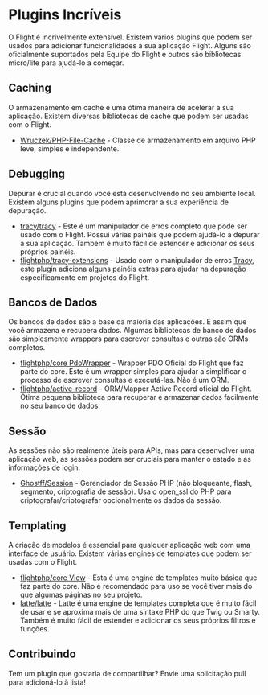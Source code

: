 # Plugins Incríveis

O Flight é incrivelmente extensível. Existem vários plugins que podem ser usados para adicionar funcionalidades à sua aplicação Flight. Alguns são oficialmente suportados pela Equipe do Flight e outros são bibliotecas micro/lite para ajudá-lo a começar.

## Caching

O armazenamento em cache é uma ótima maneira de acelerar a sua aplicação. Existem diversas bibliotecas de cache que podem ser usadas com o Flight.

- [Wruczek/PHP-File-Cache](/awesome-plugins/php-file-cache) - Classe de armazenamento em arquivo PHP leve, simples e independente.

## Debugging

Depurar é crucial quando você está desenvolvendo no seu ambiente local. Existem alguns plugins que podem aprimorar a sua experiência de depuração.

- [tracy/tracy](/awesome-plugins/tracy) - Este é um manipulador de erros completo que pode ser usado com o Flight. Possui várias painéis que podem ajudá-lo a depurar a sua aplicação. Também é muito fácil de estender e adicionar os seus próprios painéis.
- [flightphp/tracy-extensions](/awesome-plugins/tracy-extensions) - Usado com o manipulador de erros [Tracy](/awesome-plugins/tracy), este plugin adiciona alguns painéis extras para ajudar na depuração especificamente em projetos do Flight.

## Bancos de Dados

Os bancos de dados são a base da maioria das aplicações. É assim que você armazena e recupera dados. Algumas bibliotecas de banco de dados são simplesmente wrappers para escrever consultas e outras são ORMs completos.

- [flightphp/core PdoWrapper](/awesome-plugins/pdo-wrapper) - Wrapper PDO Oficial do Flight que faz parte do core. Este é um wrapper simples para ajudar a simplificar o processo de escrever consultas e executá-las. Não é um ORM.
- [flightphp/active-record](/awesome-plugins/active-record) - ORM/Mapper Active Record oficial do Flight. Ótima pequena biblioteca para recuperar e armazenar dados facilmente no seu banco de dados.

## Sessão

As sessões não são realmente úteis para APIs, mas para desenvolver uma aplicação web, as sessões podem ser cruciais para manter o estado e as informações de login.

- [Ghostff/Session](/awesome-plugins/session) - Gerenciador de Sessão PHP (não bloqueante, flash, segmento, criptografia de sessão). Usa o open_ssl do PHP para criptografar/criptografar opcionalmente os dados da sessão.

## Templating

A criação de modelos é essencial para qualquer aplicação web com uma interface de usuário. Existem várias engines de templates que podem ser usadas com o Flight.

- [flightphp/core View](/learn#views) - Esta é uma engine de templates muito básica que faz parte do core. Não é recomendado para uso se você tiver mais do que algumas páginas no seu projeto.
- [latte/latte](/awesome-plugins/latte) - Latte é uma engine de templates completa que é muito fácil de usar e se aproxima mais de uma sintaxe PHP do que Twig ou Smarty. Também é muito fácil de estender e adicionar os seus próprios filtros e funções.

## Contribuindo

Tem um plugin que gostaria de compartilhar? Envie uma solicitação pull para adicioná-lo à lista!